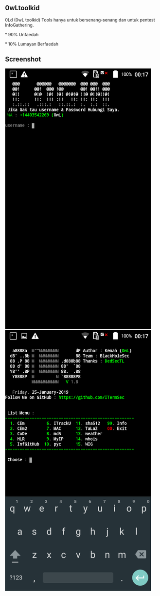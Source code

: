 ## 0wLtoolkid
0Ld (0wL toolkid) Tools hanya untuk bersenang-senang dan untuk pentest InfoGathering. 

° 90% Unfaedah

° 10% Lumayan Berfaedah

## Screenshot
<img src="0Ld1.jpg"/>
<img src="0Ld2.jpg"/>

